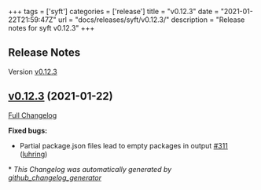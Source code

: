 +++
tags = ['syft']
categories = ['release']
title = "v0.12.3"
date = "2021-01-22T21:59:47Z"
url = "docs/releases/syft/v0.12.3/"
description = "Release notes for syft v0.12.3"
+++

## Release Notes

Version [v0.12.3](https://github.com/anchore/syft/releases/tag/v0.12.3)

## [v0.12.3](https://github.com/anchore/syft/tree/v0.12.3) (2021-01-22)

[Full Changelog](https://github.com/anchore/syft/compare/v0.12.2...v0.12.3)

**Fixed bugs:**

- Partial package.json files lead to empty packages in output [\#311](https://github.com/anchore/syft/issues/311) ([luhring](https://github.com/luhring))



\* *This Changelog was automatically generated by [github_changelog_generator](https://github.com/github-changelog-generator/github-changelog-generator)*
